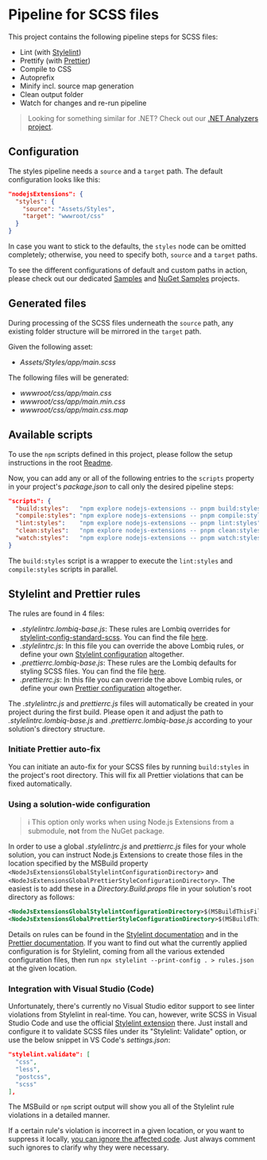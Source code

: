 # Pipeline for SCSS files

This project contains the following pipeline steps for SCSS files:

- Lint (with [Stylelint](https://stylelint.io/))
- Prettify (with [Prettier](https://prettier.io/))
- Compile to CSS
- Autoprefix <!-- #spell-check-ignore-line -->
- Minify incl. source map generation
- Clean output folder
- Watch for changes and re-run pipeline

> Looking for something similar for .NET? Check out our [.NET Analyzers project](https://github.com/Lombiq/.NET-Analyzers).

## Configuration

The styles pipeline needs a `source` and a `target` path. The default configuration looks like this:

```json
"nodejsExtensions": {
  "styles": {
    "source": "Assets/Styles",
    "target": "wwwroot/css"
  }
}
```

In case you want to stick to the defaults, the `styles` node can be omitted completely; otherwise, you need to specify both, `source` and a `target` paths.

To see the different configurations of default and custom paths in action, please check out our dedicated [Samples](../../Lombiq.NodeJs.Extensions.Samples/Readme.md) and [NuGet Samples](../../Lombiq.NodeJs.Extensions.Samples.NuGet/Readme.md) projects.

## Generated files

During processing of the SCSS files underneath the `source` path, any existing folder structure will be mirrored in the `target` path.

Given the following asset:

- _Assets/Styles/app/main.scss_

The following files will be generated:

- _wwwroot/css/app/main.css_
- _wwwroot/css/app/main.min.css_
- _wwwroot/css/app/main.css.map_

## Available scripts

To use the `npm` scripts defined in this project, please follow the setup instructions in the root [Readme](../../Readme.md#how-to-trigger-pipelines-on-demand).

Now, you can add any or all of the following entries to the `scripts` property in your project's _package.json_ to call only the desired pipeline steps:

```json
"scripts": {
  "build:styles":   "npm explore nodejs-extensions -- pnpm build:styles",
  "compile:styles": "npm explore nodejs-extensions -- pnpm compile:styles",
  "lint:styles":    "npm explore nodejs-extensions -- pnpm lint:styles",
  "clean:styles":   "npm explore nodejs-extensions -- pnpm clean:styles",
  "watch:styles":   "npm explore nodejs-extensions -- pnpm watch:styles"
}
```

The `build:styles` script is a wrapper to execute the `lint:styles` and `compile:styles` scripts in parallel.

## Stylelint and Prettier rules

The rules are found in 4 files:

- _.stylelintrc.lombiq-base.js_: These rules are Lombiq overrides for [stylelint-config-standard-scss](https://www.npmjs.com/package/stylelint-config-standard-scss). You can find the file [here](../config/.stylelintrc.lombiq-base.js).
- _.stylelintrc.js_: In this file you can override the above Lombiq rules, or define your own [Stylelint configuration](https://stylelint.io/user-guide/configure/) altogether.
- _.prettierrc.lombiq-base.js_: These rules are the Lombiq defaults for styling SCSS files. You can find the file [here](../config/.prettierrc.lombiq-base.js).
- _.prettierrc.js_: In this file you can override the above Lombiq rules, or define your own [Prettier configuration](https://prettier.io/docs/en/configuration.html) altogether.

The _.stylelintrc.js_ and _prettierrc.js_ files will automatically be created in your project during the first build. Please open it and adjust the path to _.stylelintrc.lombiq-base.js_ and _.prettierrc.lombiq-base.js_ according to your solution's directory structure.

### Initiate Prettier auto-fix

You can initiate an auto-fix for your SCSS files by running `build:styles` in the project's root directory. This will fix all Prettier violations that can be fixed automatically.

### Using a solution-wide configuration

> ℹ This option only works when using Node.js Extensions from a submodule, **not** from the NuGet package.

In order to use a global _.stylelintrc.js_ and _prettierrc.js_ files for your whole solution, you can instruct Node.js Extensions to create those files in the location specified by the MSBuild property `<NodeJsExtensionsGlobalStylelintConfigurationDirectory>` and `<NodeJsExtensionsGlobalPrettierStyleConfigurationDirectory>`. The easiest is to add these in a _Directory.Build.props_ file in your solution's root directory as follows:

```xml
<NodeJsExtensionsGlobalStylelintConfigurationDirectory>$(MSBuildThisFileDirectory)</NodeJsExtensionsGlobalStylelintConfigurationDirectory>
<NodeJsExtensionsGlobalPrettierStyleConfigurationDirectory>$(MSBuildThisFileDirectory)</NodeJsExtensionsGlobalPrettierStyleConfigurationDirectory>
```

Details on rules can be found in the [Stylelint documentation](https://stylelint.io/user-guide/rules/list/) and in the [Prettier documentation](https://prettier.io/docs/en/options). If you want to find out what the currently applied configuration is for Stylelint, coming from all the various extended configuration files, then run `npx stylelint --print-config . > rules.json` at the given location.

### Integration with Visual Studio (Code)

Unfortunately, there's currently no Visual Studio editor support to see linter violations from Stylelint in real-time. You can, however, write SCSS in Visual Studio Code and use the official [Stylelint extension](https://marketplace.visualstudio.com/items?itemName=stylelint.vscode-stylelint) there. Just install and configure it to validate SCSS files under its "Stylelint: Validate" option, or use the below snippet in VS Code's _settings.json_:

```json
"stylelint.validate": [
  "css",
  "less",
  "postcss",
  "scss"
],
```

The MSBuild or `npm` script output will show you all of the Stylelint rule violations in a detailed manner.

If a certain rule's violation is incorrect in a given location, or you want to suppress it locally, [you can ignore the affected code](https://stylelint.io/user-guide/ignore-code/). Just always comment such ignores to clarify why they were necessary.

